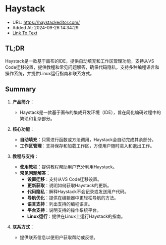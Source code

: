# Haystack
- URL: https://haystackeditor.com/
- Added At: 2024-09-26 14:34:29
- [Link To Text](2024-09-26-haystack_raw.md)

## TL;DR
Haystack是一款基于画布的IDE，提供自动填充和工作区管理功能，支持从VS Code迁移设置，提供教程和常见问题解答，确保代码隐私，支持多种编程语言和操作系统，并提供Linux运行指南和联系方式。

## Summary
1. **产品简介**：
   - Haystack是一款基于画布的集成开发环境（IDE），旨在简化编码过程中的繁琐和复杂部分。

2. **核心功能**：
   - **自动填充**：只需进行函数或方法调用，Haystack会自动完成其余部分。
   - **工作区管理**：支持保存和加载工作区，方便用户随时进入和退出工作。

3. **教程与支持**：
   - **使用教程**：提供教程帮助用户充分利用Haystack。
   - **常见问题解答**：
     - **设置迁移**：支持从VS Code迁移设置。
     - **更新获取**：说明如何获取Haystack的更新。
     - **代码隐私**：解释Haystack不会记录或发送用户代码。
     - **导航优化**：提供在编辑器中更轻松导航的方法。
     - **语言支持**：列出支持的编程语言。
     - **平台支持**：说明支持的操作系统平台。
     - **Linux运行**：提供在Linux上运行Haystack的指南。

4. **联系方式**：
   - 提供联系信息以便用户获取帮助或反馈。
